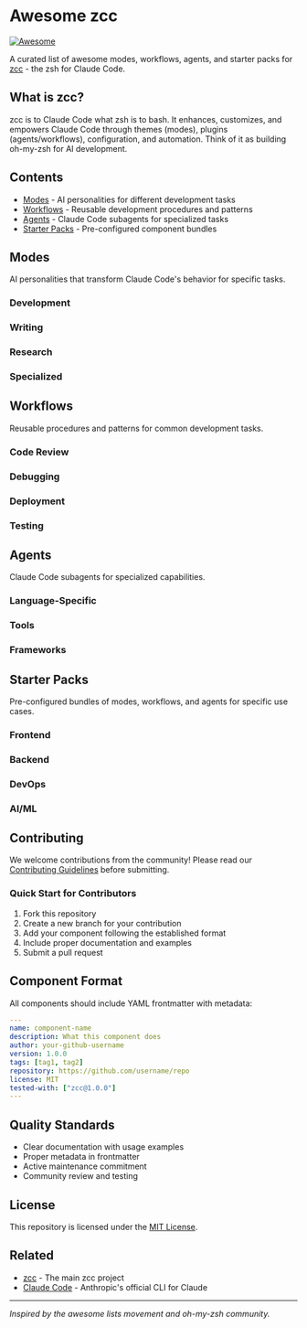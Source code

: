 # Awesome zcc

[![Awesome](https://awesome.re/badge.svg)](https://awesome.re)

A curated list of awesome modes, workflows, agents, and starter packs for [zcc](https://github.com/dazheng/zcc) - the zsh for Claude Code.

## What is zcc?

zcc is to Claude Code what zsh is to bash. It enhances, customizes, and empowers Claude Code through themes (modes), plugins (agents/workflows), configuration, and automation. Think of it as building oh-my-zsh for AI development.

## Contents

- [Modes](#modes) - AI personalities for different development tasks
- [Workflows](#workflows) - Reusable development procedures and patterns  
- [Agents](#agents) - Claude Code subagents for specialized tasks
- [Starter Packs](#starter-packs) - Pre-configured component bundles

## Modes

AI personalities that transform Claude Code's behavior for specific tasks.

### Development
<!-- Add development-focused modes here -->

### Writing  
<!-- Add writing and documentation modes here -->

### Research
<!-- Add research and analysis modes here -->

### Specialized
<!-- Add domain-specific modes here -->

## Workflows

Reusable procedures and patterns for common development tasks.

### Code Review
<!-- Add code review workflows here -->

### Debugging
<!-- Add debugging procedures here -->

### Deployment  
<!-- Add deployment workflows here -->

### Testing
<!-- Add testing workflows here -->

## Agents

Claude Code subagents for specialized capabilities.

### Language-Specific
<!-- Add language-specific agents here -->

### Tools
<!-- Add tool integration agents here -->

### Frameworks
<!-- Add framework-specific agents here -->

## Starter Packs

Pre-configured bundles of modes, workflows, and agents for specific use cases.

### Frontend
<!-- Add frontend development packs here -->

### Backend
<!-- Add backend development packs here -->

### DevOps
<!-- Add DevOps and infrastructure packs here -->

### AI/ML
<!-- Add AI/ML development packs here -->

## Contributing

We welcome contributions from the community! Please read our [Contributing Guidelines](CONTRIBUTING.md) before submitting.

### Quick Start for Contributors

1. Fork this repository
2. Create a new branch for your contribution
3. Add your component following the established format
4. Include proper documentation and examples
5. Submit a pull request

## Component Format

All components should include YAML frontmatter with metadata:

```yaml
---
name: component-name
description: What this component does
author: your-github-username
version: 1.0.0
tags: [tag1, tag2]
repository: https://github.com/username/repo
license: MIT
tested-with: ["zcc@1.0.0"]
---
```

## Quality Standards

- Clear documentation with usage examples
- Proper metadata in frontmatter
- Active maintenance commitment
- Community review and testing

## License

This repository is licensed under the [MIT License](LICENSE).

## Related

- [zcc](https://github.com/dazheng/zcc) - The main zcc project
- [Claude Code](https://claude.ai/code) - Anthropic's official CLI for Claude

---

*Inspired by the awesome lists movement and oh-my-zsh community.*